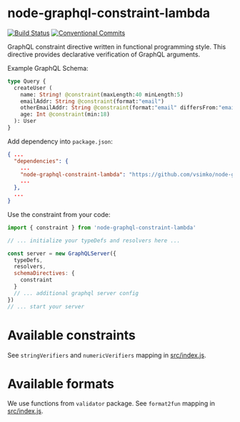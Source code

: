 # node-graphql-constraint-lambda

[![Build Status](https://travis-ci.org/vsimko/node-graphql-constraint-lambda.svg?branch=master)](https://travis-ci.org/vsimko/node-graphql-constraint-lambda)
[![Conventional Commits](https://img.shields.io/badge/Conventional%20Commits-1.0.0-yellow.svg)](https://conventionalcommits.org)

GraphQL constraint directive written in functional programming style.
This directive provides declarative verification of GraphQL arguments.

Example GraphQL Schema:
```graphql
type Query {
  createUser (
    name: String! @constraint(maxLength:40 minLength:5)
    emailAddr: String @constraint(format:"email")
    otherEmailAddr: String @constraint(format:"email" differsFrom:"emailAddr")
    age: Int @constraint(min:18)
  ): User
}
```
Add dependency into `package.json`:
```json
{ ...
  "dependencies": {
    ...
    "node-graphql-constraint-lambda": "https://github.com/vsimko/node-graphql-constraint-lambda.git",
    ...
  },
  ...
}

```
Use the constraint from your code:
```js
import { constraint } from 'node-graphql-constraint-lambda'

// ... initialize your typeDefs and resolvers here ...

const server = new GraphQLServer({
  typeDefs,
  resolvers,
  schemaDirectives: {
    constraint
  }
  // ... additional graphql server config
})
// ... start your server
```

# Available constraints
See `stringVerifiers` and `numericVerifiers` mapping in [src/index.js].

# Available formats
We use functions from `validator` package. See `format2fun` mapping in [src/index.js].

[src/index.js]: https://github.com/vsimko/node-graphql-constraint-lambda/blob/master/src/index.js
